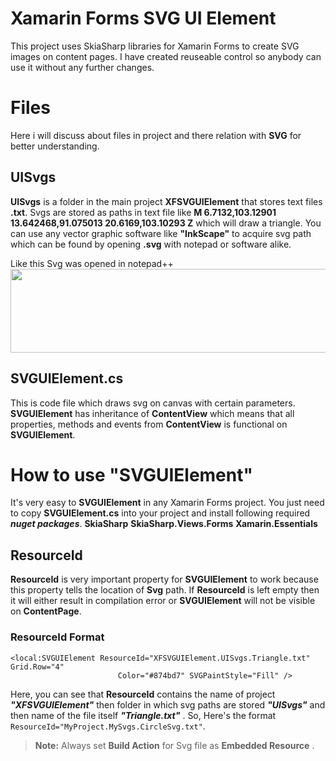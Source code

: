 # Xamarin Forms SVG UI Element

This project uses SkiaSharp libraries for Xamarin Forms to create SVG images on content pages. I have created reuseable control so anybody can use it without any further changes.


# Files

Here i will discuss about files in project and there relation with **SVG** for better understanding.

## UISvgs

**UISvgs** is a folder in the main project **XFSVGUIElement** that stores text files **.txt**. Svgs are stored as paths in text file like **M 6.7132,103.12901 13.642468,91.075013 20.6169,103.10293 Z** which will draw a triangle. You can use any vector graphic software like **"InkScape"** to acquire svg path which can be found by opening **.svg** with notepad or software alike.

Like this Svg was opened in notepad++<br/>
<img src="https://6lbhkq.by.files.1drv.com/y4mcVlnsH72f1OjhU5N2Em8PuPwK3YgEz_MCOWsh0JLzKU2jGyptLSUdXAD2564WCLXOKkGUTEoBIUu41jsyeqgTVAsYGfWNZJkbHM55pPFMOgCqe4ruSzGVe671mnHB_b_lcpnkhDrXSpNTx__Hlc-zf2Z3t4pBWP5YnBsazCZERRDKPUY_j64tz1I6CT0kSKwMWRkQDC2qHecE6GKqLbaKA?width=535&height=134&cropmode=none" width="535" height="134" />

## SVGUIElement.cs

This is code file which draws svg on canvas with certain parameters. **SVGUIElement** has inheritance of **ContentView** which means that all properties, methods and events from **ContentView** is functional on **SVGUIElement**. 

# How to use **"SVGUIElement"**

It's very easy to **SVGUIElement** in any Xamarin Forms project. You just need to copy **SVGUIElement.cs** into your project and install following required ***nuget packages***.
**SkiaSharp**
**SkiaSharp.Views.Forms**
**Xamarin.Essentials**

## ResourceId

**ResourceId** is very important property for **SVGUIElement** to work because this property tells the location of **Svg** path. If **ResourceId** is left empty then it will either result in compilation error or **SVGUIElement** will not be visible on **ContentPage**. 

### ResourceId Format

    <local:SVGUIElement ResourceId="XFSVGUIElement.UISvgs.Triangle.txt" Grid.Row="4"
                            Color="#874bd7" SVGPaintStyle="Fill" />
Here, you can see that **ResourceId**  contains the name of project ***"XFSVGUIElement"*** then folder in which svg paths are stored ***"UISvgs"*** and then name of the file itself ***"Triangle.txt"*** . 
So, Here's the format `ResourceId="MyProject.MySvgs.CircleSvg.txt"`.

> **Note:** Always set **Build Action** for Svg file as **Embedded Resource** .
